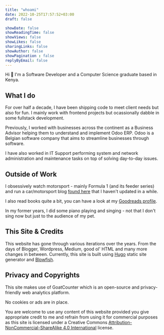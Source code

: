 ```yaml
---
title: "whoami"
date: 2022-10-25T17:57:52+03:00
draft: false

showDate: false
showReadingTime: false
showViews: false
showLikes: false
sharingLinks: false
showAuthor: false
showPagination : false
replyByEmail: false
---
```


Hi 👋 I'm a Software Developer and a Computer Science graduate based in Kenya.

## What I do

For over half a decade, I have been shipping code to meet client needs but also for fun. I mainly work with frontend projects but ocassionally dabble in some fullstack development.

Previously, I worked with businesses across the continent as a Business Advisor helping them to understand and implement Odoo ERP. Odoo is a Belgian software company that aims to streamline businesses through software.

I have also worked in IT Support performing system and network administration and maintenance tasks on top of solving day-to-day issues.

## Outside of Work

I obsessively watch motorsport - mainly Formula 1 (and its feeder series) and run a car/motorsport blog [found here][drivetalks] that I haven't updated in a while.

I also read books quite a bit, you can have a look at my [Goodreads profile](https://www.goodreads.com/insidemordecai/).

In my former years, I did some piano playing and singing - not that I don't sing now but just to the audience of my pet.

## This Site & Credits 

This website has gone through various iterations over the years. From the days of Blogger, Wordpress, Medium, good ol' HTML and many more changes in between. Currently, this site is built using [Hugo][hugo] static site generator and [Blowfish][blowfish]. 

## Privacy and Copyrights

This site makes use of GoatCounter which is an open-source and privacy-friendly web analytics platform. 

No cookies or ads are in place.

You are welcome to use any content of this website provided you give appropriate credit to me and refrain from using it for commercial purposes as this site is licensed under a Creative Commons [Attribution-NonCommercial-ShareAlike 4.0 International](https://creativecommons.org/licenses/by-nc-sa/4.0/) license. 

<!-- organise alphabetically -->
[blowfish]: https://blowfish.page/ "A powerful, lightweight theme for Hugo built with Tailwind CSS."
[drivetalks]: https://auto.insidemordecai.com "A car/motorsport blog "
[hugo]: https://gohugo.io/ "The world’s fastest framework for building websites"
